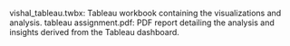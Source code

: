 vishal_tableau.twbx: Tableau workbook containing the visualizations and analysis.
tableau assignment.pdf: PDF report detailing the analysis and insights derived from the Tableau dashboard.
